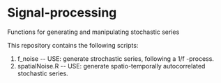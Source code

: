 # Signal-processing
Functions for generating and manipulating stochastic series

This repository contains the following scripts:

1. f_noise -- USE: generate strochastic series, following a 1/f -process.
2. spatialNoise.R -- USE: generate spatio-temporally autocorrelated stochastic series.
